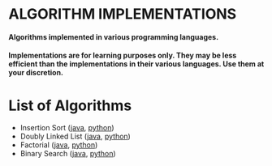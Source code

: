 # ALGORITHM IMPLEMENTATIONS

#### Algorithms implemented in various programming languages.
#### Implementations are for learning purposes only. They may be less efficient than the implementations in their various languages. Use them at your discretion.

# List of Algorithms
- Insertion Sort ([java](InsertionSort/java/src/InsertionSort.java), [python](InsertionSort/python/insertion_sort.py))
- Doubly Linked List ([java](LinkedList/java/src/doubly/DoublyLinkedList.java), [python](LinkedList/python/linked_list.py))
- Factorial ([java](Factorial/java/src/Factorial.java), [python](Factorial/python/factorial.py))
- Binary Search ([java](BinarySearch/java/src/BinarySearch.java), [python](BinarySearch/python/binary_search.py))

